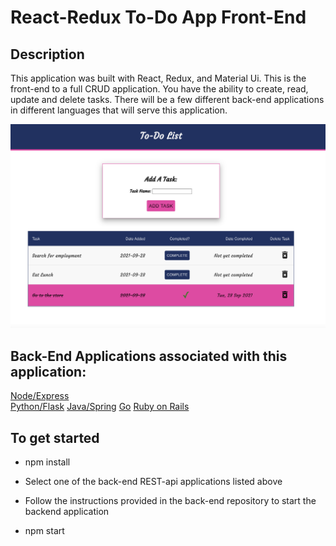 # React-Redux To-Do App Front-End

## Description

This application was built with React, Redux, and Material Ui. This is the front-end to a full CRUD application.
You have the ability to create, read, update and delete tasks. There will be a few different back-end applications in different languages that
will serve this application.

![App Photo](public/new_todo_photo.png)

Back-End Applications associated with this application:
---

[Node/Express](https://github.com/jothoudt/backend-todo-node-express)   
[Python/Flask](https://github.com/jothoudt/python-to-do-backend)
[Java/Spring](https://github.com/jothoudt/spring-backend-todo) 
[Go](https://github.com/jothoudt/go-backend-todo)
[Ruby on Rails](https://github.com/jothoudt/backend-todo-rails)


## To get started

- npm install

- Select one of the back-end REST-api applications listed above

- Follow the instructions provided in the back-end repository to start the backend application

- npm start
